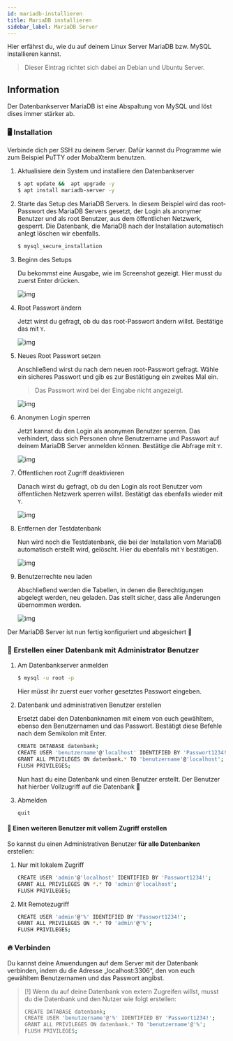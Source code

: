 ```yaml
---
id: mariadb-installieren
title: MariaDB installieren
sidebar_label: MariaDB Server
---
```

Hier erfährst du, wie du auf deinem Linux Server MariaDB bzw. MySQL installieren kannst.

> Dieser Eintrag richtet sich dabei an Debian und Ubuntu Server.

## Information
Der Datenbankserver MariaDB ist eine Abspaltung von MySQL und löst dises immer stärker ab. 

### 🖥 Installation
Verbinde dich per SSH zu deinem Server. Dafür kannst du Programme wie zum Beispiel PuTTY oder MobaXterm benutzen.

1. Aktualisiere dein System und installiere den Datenbankserver
    
    ```sh
    $ apt update &&  apt upgrade -y
    $ apt install mariadb-server -y
    ```
2. Starte das Setup des MariaDB Servers. In diesem Beispiel wird das root-Passwort des MariaDB Servers gesetzt, der Login als anonymer Benutzer und als root Benutzer, aus dem öffentlichen Netzwerk, gesperrt. Die Datenbank, die MariaDB nach der Installation automatisch anlegt löschen wir ebenfalls.

    ```sh
    $ mysql_secure_installation
    ```

3. Beginn des Setups

    Du bekommst eine Ausgabe, wie im Screenshot gezeigt. Hier musst du zuerst Enter drücken.

    ![img](/img/mariadb/1.png)

4. Root Passwort ändern

    Jetzt wirst du gefragt, ob du das root-Passwort ändern willst. Bestätige das mit `Y`.

    ![img](/img/mariadb/2.png)
 
5. Neues Root Passwort setzen

    Anschließend wirst du nach dem neuen root-Passwort gefragt. Wähle ein sicheres Passwort und gib es zur Bestätigung ein zweites Mal ein.
    >Das Passwort wird bei der Eingabe nicht angezeigt.

    ![img](/img/mariadb/3.png)
 
6. Anonymen Login sperren
 
    Jetzt kannst du den Login als anonymen Benutzer sperren. Das verhindert, dass sich Personen ohne Benutzername und Passwort auf deinem MariaDB Server anmelden können. Bestätige die Abfrage mit `Y`.
     
    ![img](/img/mariadb/4.png)

7. Öffentlichen root Zugriff deaktivieren

    Danach wirst du gefragt, ob du den Login als root Benutzer vom öffentlichen Netzwerk sperren willst. Bestätigt das ebenfalls wieder mit `Y`.
    
    ![img](/img/mariadb/5.png)

8.  Entfernen der Testdatenbank

    Nun wird noch die Testdatenbank, die bei der Installation vom MariaDB automatisch erstellt wird, gelöscht. Hier du ebenfalls mit `Y` bestätigen.
    
    ![img](/img/mariadb/6.png)
 
9. Benutzerrechte neu laden
 
    Abschließend werden die Tabellen, in denen die Berechtigungen abgelegt werden, neu geladen. Das stellt sicher, dass alle Änderungen übernommen werden.
     
    ![img](/img/mariadb/7.png) 
 
Der MariaDB Server ist nun fertig konfiguriert und abgesichert 🎉

### 🚀 Erstellen einer Datenbank mit Administrator Benutzer
1. Am Datenbankserver anmelden
   ```sh
   $ mysql -u root -p
   ```
   Hier müsst ihr zuerst euer vorher gesetztes Passwort eingeben. 
  
2. Datenbank und administrativen Benutzer erstellen

    Ersetzt dabei den Datenbanknamen mit einem von euch gewähltem, ebenso den Benutzernamen und das Passwort. Bestätigt diese Befehle nach dem Semikolon mit Enter.
    ```sh
   CREATE DATABASE datenbank;
   CREATE USER 'benutzername'@'localhost' IDENTIFIED BY 'Passwort1234!';
   GRANT ALL PRIVILEGES ON datenbank.* TO 'benutzername'@'localhost';
   FLUSH PRIVILEGES;
    ```
    Nun hast du eine Datenbank und einen Benutzer erstellt. Der Benutzer hat hierber Vollzugriff auf die Datenbank 🎉

3. Abmelden
    ```ssh
    quit
   ```
   
#### 🚨 Einen weiteren Benutzer mit vollem Zugriff erstellen

So kannst du einen Administrativen Benutzer **für alle Datenbanken** erstellen:
1. Nur mit lokalem Zugriff
    ```sh
    CREATE USER 'admin'@'localhost' IDENTIFIED BY 'Passwort1234!';
    GRANT ALL PRIVILEGES ON *.* TO 'admin'@'localhost';
   FLUSH PRIVILEGES;
    ```
2. Mit Remotezugriff
    ```sh
    CREATE USER 'admin'@'%' IDENTIFIED BY 'Passwort1234!';
    GRANT ALL PRIVILEGES ON *.* TO 'admin'@'%';
   FLUSH PRIVILEGES;
    ```
   
### 🔥 Verbinden   
Du kannst deine Anwendungen auf dem Server mit der Datenbank verbinden, indem du die Adresse „localhost:3306“, den von euch gewähltem Benutzernamen und das Passwort angibst.

> [!] Wenn du auf deine Datenbank von extern Zugreifen willst, musst du die Datenbank und den Nutzer wie folgt erstellen: 
>```sh
>CREATE DATABASE datenbank;
>CREATE USER 'benutzername'@'%' IDENTIFIED BY 'Passwort1234!';
>GRANT ALL PRIVILEGES ON datenbank.* TO 'benutzername'@'%';
>FLUSH PRIVILEGES;
> ```
